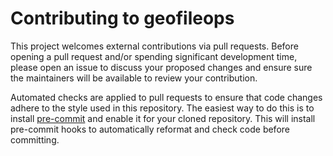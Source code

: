 # Contributing to geofileops

This project welcomes external contributions via pull requests. Before opening
a pull request and/or spending significant development time, please open an
issue to discuss your proposed changes and ensure sure the maintainers will be
available to review your contribution.

Automated checks are applied to pull requests to ensure that code changes
adhere to the style used in this repository. The easiest way to do this
is to install [pre-commit](https://pre-commit.com/) and enable it for your
cloned repository. This will install pre-commit hooks to automatically
reformat and check code before committing.
